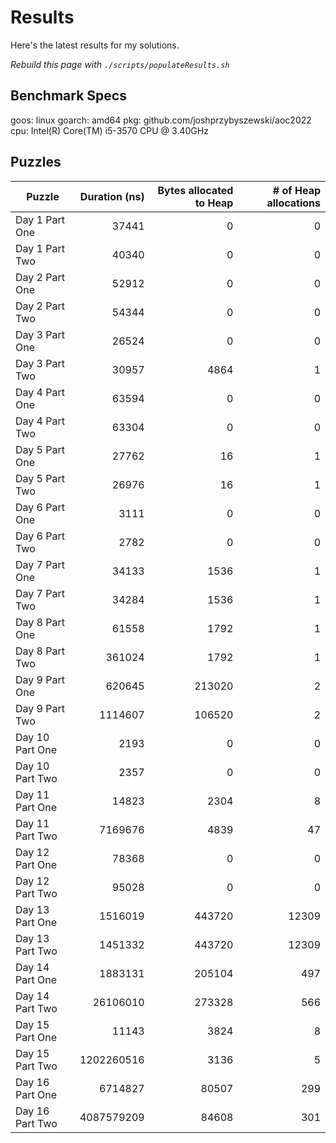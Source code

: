 # Results

Here's the latest results for my solutions.

_Rebuild this page with `./scripts/populateResults.sh`_

## Benchmark Specs

goos: linux
goarch: amd64
pkg: github.com/joshprzybyszewski/aoc2022
cpu: Intel(R) Core(TM) i5-3570 CPU @ 3.40GHz

## Puzzles

|Puzzle|Duration (ns)|Bytes allocated to Heap|# of Heap allocations|
|-|-:|-:|-:|
|Day 1 Part One|37441|0|0|
|Day 1 Part Two|40340|0|0|
|Day 2 Part One|52912|0|0|
|Day 2 Part Two|54344|0|0|
|Day 3 Part One|26524|0|0|
|Day 3 Part Two|30957|4864|1|
|Day 4 Part One|63594|0|0|
|Day 4 Part Two|63304|0|0|
|Day 5 Part One|27762|16|1|
|Day 5 Part Two|26976|16|1|
|Day 6 Part One|3111|0|0|
|Day 6 Part Two|2782|0|0|
|Day 7 Part One|34133|1536|1|
|Day 7 Part Two|34284|1536|1|
|Day 8 Part One|61558|1792|1|
|Day 8 Part Two|361024|1792|1|
|Day 9 Part One|620645|213020|2|
|Day 9 Part Two|1114607|106520|2|
|Day 10 Part One|2193|0|0|
|Day 10 Part Two|2357|0|0|
|Day 11 Part One|14823|2304|8|
|Day 11 Part Two|7169676|4839|47|
|Day 12 Part One|78368|0|0|
|Day 12 Part Two|95028|0|0|
|Day 13 Part One|1516019|443720|12309|
|Day 13 Part Two|1451332|443720|12309|
|Day 14 Part One|1883131|205104|497|
|Day 14 Part Two|26106010|273328|566|
|Day 15 Part One|11143|3824|8|
|Day 15 Part Two|1202260516|3136|5|
|Day 16 Part One|6714827|80507|299|
|Day 16 Part Two|4087579209|84608|301|
